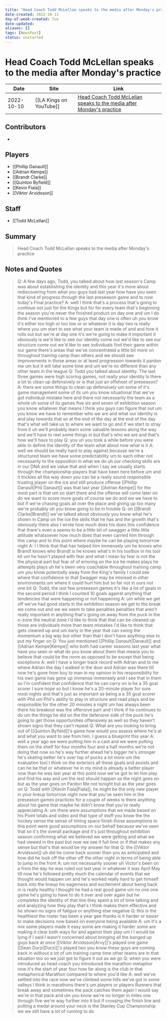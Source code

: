 ```yaml
---
title: "Head Coach Todd McLellan speaks to the media after Monday's practice"
date-created: 2022-10-11
day-of-week-created: Tue
date-updated: 
aliases: []
tags: [NewsPost]
status: unstarted
---
```


# Head Coach Todd McLellan speaks to the media after Monday's practice

Date | Site | Link
---|---|---
 2022-10-10   | [[LA Kings on YouTube]]  | [Head Coach Todd McLellan speaks to the media after Monday's practice](https://www.youtube.com/watch?v=_saukUD1lIc)

## Contributors
- 


## Players
- [[Phillip Danault]]
- [[Adrian Kempe]]
- [[Brandt Clarke]]
- [[Quinton Byfield]]
- [[Kevin Fiala]]
- [[Viktor Arvidsson]]


## Staff
- [[Todd McLellan]]


## Summary
> Head Coach Todd McLellan speaks to the media after Monday's practice


## Notes and Quotes
> Q: A few days ago, Todd, you talked about how last
season's Camp was about establishing the
identity and this year it's more about
rediscovering from what you guys had
last year how have you seen that kind of
progress through the last preseason game
and to now today's Final practice? 
> A: well I think that's a process that's
going to continue not just for the Kings
but for for every team that's beginning
the season you're never the finished
product on day one
and um I do think I've mentioned to a
few guys that day one is often uh
you know it's either too high or too low
or or whatever it is day two is really
where you
um
start to see what your team is made of
and and how it rolls out but
we're at day one it's we're going to
make it important it obviously is we'd
like to see our identity come out we'd
like to see our structure come out we'd
like to see individuals find their game
within our game
there's areas that we've concentrated a
little bit more on throughout training
camp
than others and we should see
improvements in those areas
or at least
progression towards it pardon me
um but it will take some time and um
we're no different than any other team
in the league
> Q: Todd you talked about identity. 
> The last three games were high scoring
> games, not really your identity
> Is there a lot to clean up defensively
> or is that just an offshoot of preseason? 
> A:  there are some things to clean up
defensively
um some of it's game management some of
its
um you know situational that we've got
individual mistake here and there not
necessarily the team as a whole
uh
some of its games five six and seven of
exhibition season
you know whatever that means I think you
guys can figure that out
um
you know we have to remember who we are
and what our identity is and play
towards that so
at the end of the day at the end of the
day that's what will take us to where we
want to go and if we start to stray from
it
uh we'll probably learn some valuable
lessons along the way and we'll have to
reel some things in but that's who we
are and that's how we'll have to play
> Q: you uh you took a while before you were
able to define the identity of the team
what about now what is it
> A: well we should be really hard to play
against because we're a structured team
we have some predictability
um to each other not necessarily to the
opposition in what we do uh our checking
skills are in our DNA and we value that
and when I say we usually starts through
the championship players that have been
here before
um and it trickles all the way down
you can be a really sound
responsible trusting
player on the ice and still produce
offense [[Phillip Danault|Phil Danault]] was that
last year [[Adrian Kempe]] for the most part
is that
um so start there and the offense will
come later on
do we want to score more goals of course
we do and we we have to
but if we're chasing goals all over the
place and giving up too many we're
probably uh
you know going to be in trouble
> Q: on [[Brandt Clarke|Brandt]]
we've talked about obviously you know
what he's shown in Camp on the ice the
skills that he has and the growth that's
obviously there also I wrote how much
does his
does this confidence that there's even a
seems to be a little bit of swagger a
little little attitude whatsoever how
much does that even
carried him
through this camp and to this point
where maybe he can be playing tomorrow
night 
> A: I I think that that has helped him
immensely
um
he knows who Brandt knows who Brandt is he
knows what's in his toolbox in his tool
kit
um he hasn't played with fear and what I
mean by fear is not the the physical
part but fear of
of
erroring on the ice he makes plays he
attempts plays uh he's been very
coachable throughout training camp
um you know potentially away from the
King's family I could see where that
confidence or that Swagger may be
misread
in other environments
um where it could hurt him but so far
not in ours not one bit
> Q: Todd, the last few preseason games it's like a
lot of goals in the second period I
think I counted 10 goals against
anything that tendencies that were
happening or not happening
> A: um while we get off we've had good
starts in the exhibition season
we get to the break we come out and we
we seem to take
penalties
penalties that aren't really important
in anything that's going on away from
the puck in the o-zone the neutral zone
I'd like to think that that can be
cleaned up
those are individuals more than team
mistakes I'd like to think that gets
cleaned up and um early in the year that
can swing the momentum a big way but
other than that I don't have
anything else to put my finger on
> Q: You just mentioned [[Phillip Danault|Danault]] and [[Adrian Kempe|Kempe]] who
> both had career seasons last year
>  what have you seen or what do you know
about them that means you to believe
that could be the norm as opposed to be
except that being exceptions
> A: well I have a longer track record with
Adrian and to me where Adrian the day I
walked in the door and Adrian was there
till now he's gone from boy to man in my
opinion in his
responsibility for his own game has gone
up immense immensely and I see that in
them so I'm confident that confidence
that he can carry on is he a 35 goal
scorer I sure hope so
but I know he's a 20-minute player for
sure most nights and that's just as
important as being a a 35 goal scorer
with Phil
um
Phil's ability to play in structure and
read plays and be responsible for the
other 20 minutes a night
um has always been there his breakout
was the offensive part and I think if he
continues to do
um the things he did on the the
defensive side of the puck he's going to
get those opportunities offensively as
well so they haven't shown signs that
they can't repeat
> Q: What are you looking to bring out of
> [[Quinton Byfield]]'s game how would you
> assess where he's at and what you want
> to see from him, I guess a blueprint this year
> A: well a year ago we were putting him in a
cast and we were putting them on the
shelf for
four months four and a half months
we're not doing that now so he's way
further ahead he's bigger he's stronger
he's skating better he's over top of
pucks a lot more
um
the evaluation tool I think on the
exteriors all these goals and assists
and can he be that or whatever he in my
mind is already a better player now than
he was last year at this point
now we've got to let him play and find
his way and
um
the rest should happen as the night goes
on but as the year goes on Pardon Me not
tonight but as the year goes on
> Q: Todd with [[Kevin Fiala|Fiala]], he might be the only new player in your
lineup tomorrow night
now that you've seen him in the
preseason games practices for a couple
of weeks is there anything about his
game that maybe he didn't know that
you're really appreciating
> A: um
there were
assumptions that we made based on his
Point totals and video and that type of
stuff you know the the hockey sense the
sense of timing space finish
those assumptions to this point were
good assumptions on our behalf because
we've seen that so it's the overall
package and it's just
throughout exhibition season confirming
what we believed we were getting and
what we
had viewed in the past but now we see it
full time or if that makes any sense but
that's that would be my answer for that
> Q: the [[Viktor Arvidsson]] uh did he come back
sooner than you as anticipated and how
did he look off the other off the other
night in terms of being able to jump in
the front
> A: um not necessarily sooner uh Victor's
been on a
from the day he was ruled out last year
in whatever it was April May
till now he's followed pretty much the
calendar of events that we thought would
happen
um and he's worked really hard
to get himself back into the lineup his
eagerness and excitement about being
back in is really healthy I thought he
had a real good game
um no one one game
he's going to have to do it
over and over again but he completes the
identity of that line
they spent a lot of time talking and and
analyzing how they play that's I think
makes them effective
and he shown no signs of
fatigue or anything else negative
> Q: this is the healthiest the roster has
been a year
gee thanks
is it harder or easier to make decisions
now
based on everyone being available
> A: um
it's a mix some players made it easy
some are making it harder some are
making it clear both ways for and
against their play
um
I I would be lying if I said I wasn't
concerned about bringing all the banged
up guys back at once [[Viktor Arvidsson|Arvy]]'s played one
game [[Sean Durzi|Durzi]]'s played two
you know these guys are coming back in
without a lot of
um training camp time
other teams are in that situation too so
we just got to figure it out as we go
> Q: when you were introduced as head coach
you introduced the marathon metaphor now
it's the start of year four how far
along is the club in that metaphorical
Marathon compared to where you'd like
> A: well we've settled into the race now
we've climbed some hills we've got in
some valleys
I think in marathons there's
um
players or players Runners that break
away and sometimes the pack catches them
again I would say we're in that pack and
um you know we're no longer in miles one
through five we're way further into it
but if crossing the finish line and
putting a medal around your neck is the
Stanley Cup Championship we we still
have a lot of running to do

